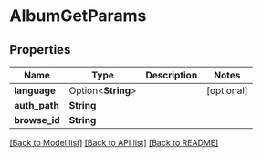 # AlbumGetParams

## Properties

Name | Type | Description | Notes
------------ | ------------- | ------------- | -------------
**language** | Option<**String**> |  | [optional]
**auth_path** | **String** |  | 
**browse_id** | **String** |  | 

[[Back to Model list]](../README.md#documentation-for-models) [[Back to API list]](../README.md#documentation-for-api-endpoints) [[Back to README]](../README.md)


